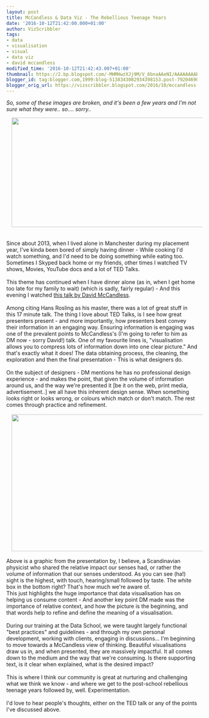 ```yaml
---
layout: post
title: McCandless & Data Viz - The Rebellious Teenage Years
date: '2016-10-12T21:42:00.000+01:00'
author: VizScribbler
tags:
- data
- visualisation
- visual
- data viz
- david mccandless
modified_time: '2016-10-12T21:42:43.007+01:00'
thumbnail: https://2.bp.blogspot.com/-MHMHwzXJj9M/V_6bnaAAeNI/AAAAAAAABE8/myQBrTX-zO860NJ-_6P9cNViXl6IQ6wEwCLcB/s72-c/Capture.PNG
blogger_id: tag:blogger.com,1999:blog-5138343082934398153.post-7920469083022959142
blogger_orig_url: https://vizscribbler.blogspot.com/2016/10/mccandless-ted-talk.html
---
```

<i>So, some of these images are broken, and it's been a few years and I'm not sure what they were.. so.... sorry..</i>

<div class="separator" style="clear: both; text-align: center;"><a href="https://2.bp.blogspot.com/-MHMHwzXJj9M/V_6bnaAAeNI/AAAAAAAABE8/myQBrTX-zO860NJ-_6P9cNViXl6IQ6wEwCLcB/s1600/Capture.PNG" imageanchor="1" style="margin-left: 1em; margin-right: 1em;"><img border="0" height="288" src="https://2.bp.blogspot.com/-MHMHwzXJj9M/V_6bnaAAeNI/AAAAAAAABE8/myQBrTX-zO860NJ-_6P9cNViXl6IQ6wEwCLcB/s640/Capture.PNG" width="640" /></a></div><br /><br />Since about 2013, when I lived alone in Manchester during my placement year, I've kinda been bored of simply having dinner - While cooking I'd watch something, and I'd need to be doing something while eating too. Sometimes I Skyped back home or my friends, other times I watched TV shows, Movies, YouTube docs and a lot of TED Talks.<br /><br />This theme has continued when I have dinner alone (as in, when I get home too late for my family to wait) (which is sadly, fairly regular) - And this evening I watched <a href="https://www.ted.com/talks/david_mccandless_the_beauty_of_data_visualization?language=en" target="_blank">this talk by David McCandless</a>.<br /><br />Among citing Hans Rosling as his master, there was a lot of great stuff in this 17 minute talk. The thing I love about TED Talks, is I see how great presenters present - and more importantly, how presenters best convey their information in an engaging way. Ensuring information is engaging was one of the prevalent points to McCandless's (I'm going to refer to him as DM now - sorry David!) talk. One of my favourite lines is, "visualisation allows you to compress lots of information down into one clear picture." And that's exactly what it does! The data obtaining process, the cleaning, the exploration and then the final presentation - This is what designers do.<br /><br />On the subject of designers - DM mentions he has no professional design experience - and makes the point, that given the volume of information around us, and the way we're presented it [be it on the web, print media, advertisement..] we all have this inherent design sense. When something looks right or looks wrong, or colours which match or don't match. The rest comes through practice and refinement.<br /><br /><div class="separator" style="clear: both; text-align: center;"><a href="http://2.bp.blogspot.com/-xsFmwr2wd9Y/V_6YtcGMuaI/AAAAAAAABE0/rMOfN2l6eVsjxAzgh1aJXD-kUelJQkGrgCK4B/s1600/2016-10-12.png" imageanchor="1" style="margin-left: 1em; margin-right: 1em;"><img border="0" height="360" src="https://2.bp.blogspot.com/-xsFmwr2wd9Y/V_6YtcGMuaI/AAAAAAAABE0/rMOfN2l6eVsjxAzgh1aJXD-kUelJQkGrgCK4B/s640/2016-10-12.png" width="640" /></a></div><br />Above is a graphic from the presentation by, I believe, a Scandinavian physicist who shared the relative impact our senses had, or rather the volume of information that our senses understood. As you can see (ha!) sight is the highest, with touch, hearing/small followed by taste. The white box in the bottom right? That's how much we're aware of.<br />This just highlights the huge importance that data visualisation has on helping us consume content - And another key point DM made was the importance of relative context, and how the picture is the beginning, and that words help to refine and define the meaning of a visualisation.<br /><br />During our training at the Data School, we were taught largely functional "best practices" and guidelines - and through my own personal development, working with clients, engaging in discussions... I'm beginning to move towards a McCandless view of thinking. Beautiful visualisations draw us in, and when presented, they are massively impactful. It all comes down to the medium and the way that we're consuming. Is there supporting text, is it clear when explained, what is the desired impact?<br /><br />This is where I think our community is great at nurturing and challenging what we think we know - and where we get to the post-school rebellious teenage years followed by, well. Experimentation.<br /><br />I'd love to hear people's thoughts, either on the TED talk or any of the points I've discussed above.<br /><br />

